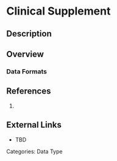 # Clinical Supplement #
## Description ##
## Overview ##
### Data Formats ###
## References ##
1.

## External Links ##
* TBD

Categories: Data Type
